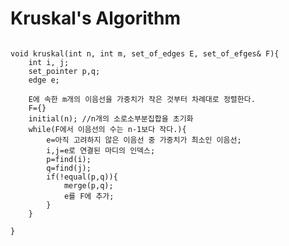 # Kruskal's Algorithm
<pre><code>
void kruskal(int n, int m, set_of_edges E, set_of_efges& F){
    int i, j;
    set_pointer p,q;
    edge e;

    E에 속한 m개의 이음선을 가중치가 작은 것부터 차례대로 정렬한다.
    F={}
    initial(n); //n개의 소로소부분집합을 초기화
    while(F에서 이음선의 수는 n-1보다 작다.){
        e=아직 고려하지 않은 이음선 중 가중치가 최소인 이음선;
        i,j=e로 연결된 마디의 인덱스;
        p=find(i);
        q=find(j);
        if(!equal(p,q)){
            merge(p,q);
            e를 F에 추가;
        }
    }

}
</code></pre>